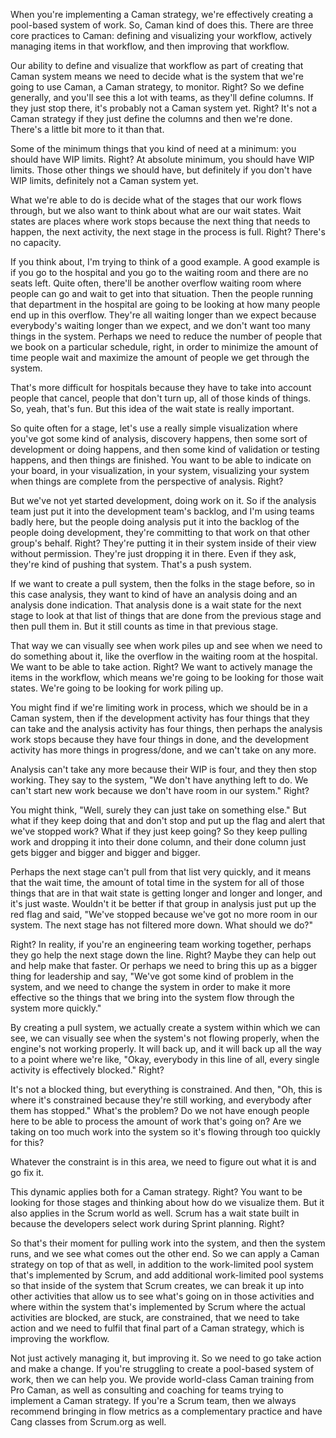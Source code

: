 When you're implementing a Caman strategy, we're effectively creating a pool-based system of work. So, Caman kind of does this. There are three core practices to Caman: defining and visualizing your workflow, actively managing items in that workflow, and then improving that workflow. 

Our ability to define and visualize that workflow as part of creating that Caman system means we need to decide what is the system that we're going to use Caman, a Caman strategy, to monitor. Right? So we define generally, and you'll see this a lot with teams, as they'll define columns. If they just stop there, it's probably not a Caman system yet. Right? It's not a Caman strategy if they just define the columns and then we're done. There's a little bit more to it than that. 

Some of the minimum things that you kind of need at a minimum: you should have WIP limits. Right? At absolute minimum, you should have WIP limits. Those other things we should have, but definitely if you don't have WIP limits, definitely not a Caman system yet. 

What we're able to do is decide what of the stages that our work flows through, but we also want to think about what are our wait states. Wait states are places where work stops because the next thing that needs to happen, the next activity, the next stage in the process is full. Right? There's no capacity. 

If you think about, I'm trying to think of a good example. A good example is if you go to the hospital and you go to the waiting room and there are no seats left. Quite often, there'll be another overflow waiting room where people can go and wait to get into that situation. Then the people running that department in the hospital are going to be looking at how many people end up in this overflow. They're all waiting longer than we expect because everybody's waiting longer than we expect, and we don't want too many things in the system. Perhaps we need to reduce the number of people that we book on a particular schedule, right, in order to minimize the amount of time people wait and maximize the amount of people we get through the system. 

That's more difficult for hospitals because they have to take into account people that cancel, people that don't turn up, all of those kinds of things. So, yeah, that's fun. But this idea of the wait state is really important. 

So quite often for a stage, let's use a really simple visualization where you've got some kind of analysis, discovery happens, then some sort of development or doing happens, and then some kind of validation or testing happens, and then things are finished. You want to be able to indicate on your board, in your visualization, in your system, visualizing your system when things are complete from the perspective of analysis. Right? 

But we've not yet started development, doing work on it. So if the analysis team just put it into the development team's backlog, and I'm using teams badly here, but the people doing analysis put it into the backlog of the people doing development, they're committing to that work on that other group's behalf. Right? They're putting it in their system inside of their view without permission. They're just dropping it in there. Even if they ask, they're kind of pushing that system. That's a push system. 

If we want to create a pull system, then the folks in the stage before, so in this case analysis, they want to kind of have an analysis doing and an analysis done indication. That analysis done is a wait state for the next stage to look at that list of things that are done from the previous stage and then pull them in. But it still counts as time in that previous stage. 

That way we can visually see when work piles up and see when we need to do something about it, like the overflow in the waiting room at the hospital. We want to be able to take action. Right? We want to actively manage the items in the workflow, which means we're going to be looking for those wait states. We're going to be looking for work piling up. 

You might find if we're limiting work in process, which we should be in a Caman system, then if the development activity has four things that they can take and the analysis activity has four things, then perhaps the analysis work stops because they have four things in done, and the development activity has more things in progress/done, and we can't take on any more. 

Analysis can't take any more because their WIP is four, and they then stop working. They say to the system, "We don't have anything left to do. We can't start new work because we don't have room in our system." Right? 

You might think, "Well, surely they can just take on something else." But what if they keep doing that and don't stop and put up the flag and alert that we've stopped work? What if they just keep going? So they keep pulling work and dropping it into their done column, and their done column just gets bigger and bigger and bigger and bigger. 

Perhaps the next stage can't pull from that list very quickly, and it means that the wait time, the amount of total time in the system for all of those things that are in that wait state is getting longer and longer and longer, and it's just waste. Wouldn't it be better if that group in analysis just put up the red flag and said, "We've stopped because we've got no more room in our system. The next stage has not filtered more down. What should we do?" 

Right? In reality, if you're an engineering team working together, perhaps they go help the next stage down the line. Right? Maybe they can help out and help make that faster. Or perhaps we need to bring this up as a bigger thing for leadership and say, "We've got some kind of problem in the system, and we need to change the system in order to make it more effective so the things that we bring into the system flow through the system more quickly." 

By creating a pull system, we actually create a system within which we can see, we can visually see when the system's not flowing properly, when the engine's not working properly. It will back up, and it will back up all the way to a point where we're like, "Okay, everybody in this line of all, every single activity is effectively blocked." Right? 

It's not a blocked thing, but everything is constrained. And then, "Oh, this is where it's constrained because they're still working, and everybody after them has stopped." What's the problem? Do we not have enough people here to be able to process the amount of work that's going on? Are we taking on too much work into the system so it's flowing through too quickly for this? 

Whatever the constraint is in this area, we need to figure out what it is and go fix it. 

This dynamic applies both for a Caman strategy. Right? You want to be looking for those stages and thinking about how do we visualize them. But it also applies in the Scrum world as well. Scrum has a wait state built in because the developers select work during Sprint planning. Right? 

So that's their moment for pulling work into the system, and then the system runs, and we see what comes out the other end. So we can apply a Caman strategy on top of that as well, in addition to the work-limited pool system that's implemented by Scrum, and add additional work-limited pool systems so that inside of the system that Scrum creates, we can break it up into other activities that allow us to see what's going on in those activities and where within the system that's implemented by Scrum where the actual activities are blocked, are stuck, are constrained, that we need to take action and we need to fulfil that final part of a Caman strategy, which is improving the workflow. 

Not just actively managing it, but improving it. So we need to go take action and make a change. If you're struggling to create a pool-based system of work, then we can help you. We provide world-class Caman training from Pro Caman, as well as consulting and coaching for teams trying to implement a Caman strategy. If you're a Scrum team, then we always recommend bringing in flow metrics as a complementary practice and have Cang classes from Scrum.org as well.